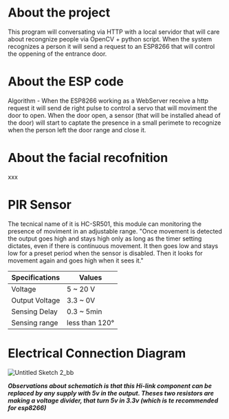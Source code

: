 # About the project
This program will conversating via HTTP with a local servidor that will care about recongnize people via OpenCV + python script. When the system recognizes a person it will send a request to an ESP8266 that will control the oppening of the entrance door. 

# About the ESP code

Algorithm - When the ESP8266 working as a WebServer receive a http request it will send de right pulse to control a servo that will moviment the door to open. When the door open, a sensor (that will be installed ahead of the door) will start to captate the presence in a small perimete to recognize when the person left the door range and close it. 

# About the facial recofnition

xxx

# PIR Sensor

The tecnical name of it is HC-SR501, this module can monitoring the presence of moviment in an adjustable range. 
"Once movement is detected the output goes high and stays high only as long as the timer setting dictates, even if there is continuous movement. It then goes low and stays low for a preset period when the sensor is disabled. Then it looks for movement again and goes high when it sees it."

| Specifications | Values |
| -------------  | ------ |
| Voltage | 5 ~ 20 V|
| Output Voltage | 3.3 ~ 0V|
| Sensing Delay | 0.3 ~ 5min|
| Sensing range | less than 120° |

# Electrical Connection Diagram


![Untitled Sketch 2_bb](https://user-images.githubusercontent.com/37492251/76890456-2b433880-6866-11ea-9393-19c07e237fd9.png)

***Observations about schematich is that this Hi-link component can be replaced by any supply with 5v in the output. 
Theses two resistors are making a voltage divider, that turn 5v in 3.3v (which is te recommended for esp8266)***


